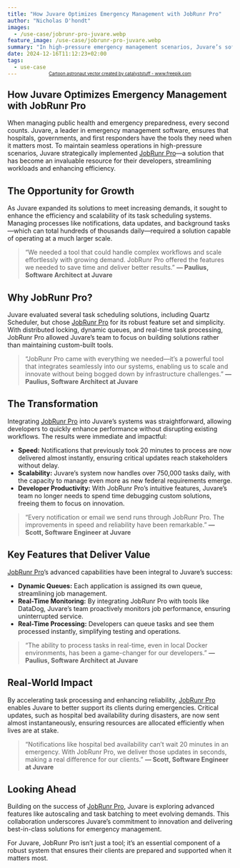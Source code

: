 ```yaml
---
title: "How Juvare Optimizes Emergency Management with JobRunr Pro"
author: "Nicholas D'hondt"
images:
  - /use-case/jobrunr-pro-juvare.webp
feature_image: /use-case/jobrunr-pro-juvare.webp
summary: "In high-pressure emergency management scenarios, Juvare’s software ensures readiness and rapid response. By implementing JobRunr Pro, Juvare streamlined task handling, delivering instant notifications and scaling effortlessly to handle hundreds of thousands of tasks daily."
date: 2024-12-16T11:12:23+02:00
tags:
  - use-case
---
```

<div style="text-align: center;margin: -2em 0 2em;">
<small style="font-size: 70%;"><a href='https://www.freepik.com/vectors/cartoon-astronaut'>Cartoon astronaut vector created by catalyststuff - www.freepik.com</a></small>
</div>

## How Juvare Optimizes Emergency Management with JobRunr Pro

When managing public health and emergency preparedness, every second counts. Juvare, a leader in emergency management software, ensures that hospitals, governments, and first responders have the tools they need when it matters most. To maintain seamless operations in high-pressure scenarios, Juvare strategically implemented <a href="/en/pricing">JobRunr Pro</a>—a solution that has become an invaluable resource for their developers, streamlining workloads and enhancing efficiency.

## The Opportunity for Growth

As Juvare expanded its solutions to meet increasing demands, it sought to enhance the efficiency and scalability of its task scheduling systems. Managing processes like notifications, data updates, and background tasks—which can total hundreds of thousands daily—required a solution capable of operating at a much larger scale.

> “We needed a tool that could handle complex workflows and scale effortlessly with growing demand. JobRunr Pro offered the features we needed to save time and deliver better results.”
> **— Paulius, Software Architect at Juvare**

## Why JobRunr Pro?

Juvare evaluated several task scheduling solutions, including Quartz Scheduler, but chose <a href="/en/pricing">JobRunr Pro</a> for its robust feature set and simplicity. With distributed locking, dynamic queues, and real-time task processing, JobRunr Pro allowed Juvare’s team to focus on building solutions rather than maintaining custom-built tools.

> “JobRunr Pro came with everything we needed—it’s a powerful tool that integrates seamlessly into our systems, enabling us to scale and innovate without being bogged down by infrastructure challenges.”
> **— Paulius, Software Architect at Juvare**

## The Transformation

Integrating <a href="/en/pricing">JobRunr Pro</a> into Juvare’s systems was straightforward, allowing developers to quickly enhance performance without disrupting existing workflows. The results were immediate and impactful:

- **Speed:** Notifications that previously took 20 minutes to process are now delivered almost instantly, ensuring critical updates reach stakeholders without delay.  
- **Scalability:** Juvare’s system now handles over 750,000 tasks daily, with the capacity to manage even more as new federal requirements emerge.  
- **Developer Productivity:** With JobRunr Pro’s intuitive features, Juvare’s team no longer needs to spend time debugging custom solutions, freeing them to focus on innovation.

> “Every notification or email we send runs through JobRunr Pro. The improvements in speed and reliability have been remarkable.”
> **— Scott, Software Engineer at Juvare**

## Key Features that Deliver Value

<a href="/en/pricing">JobRunr Pro</a>’s advanced capabilities have been integral to Juvare’s success:

- **Dynamic Queues:** Each application is assigned its own queue, streamlining job management.  
- **Real-Time Monitoring:** By integrating JobRunr Pro with tools like DataDog, Juvare’s team proactively monitors job performance, ensuring uninterrupted service.  
- **Real-Time Processing:** Developers can queue tasks and see them processed instantly, simplifying testing and operations.

> “The ability to process tasks in real-time, even in local Docker environments, has been a game-changer for our developers.”
> **— Paulius, Software Architect at Juvare**

## Real-World Impact

By accelerating task processing and enhancing reliability, <a href="/en/pricing">JobRunr Pro</a> enables Juvare to better support its clients during emergencies. Critical updates, such as hospital bed availability during disasters, are now sent almost instantaneously, ensuring resources are allocated efficiently when lives are at stake.

> “Notifications like hospital bed availability can’t wait 20 minutes in an emergency. With JobRunr Pro, we deliver those updates in seconds, making a real difference for our clients.”
> **— Scott, Software Engineer at Juvare**

## Looking Ahead

Building on the success of <a href="/en/pricing">JobRunr Pro</a>, Juvare is exploring advanced features like autoscaling and task batching to meet evolving demands. This collaboration underscores Juvare’s commitment to innovation and delivering best-in-class solutions for emergency management.

For Juvare, JobRunr Pro isn’t just a tool; it’s an essential component of a robust system that ensures their clients are prepared and supported when it matters most.

